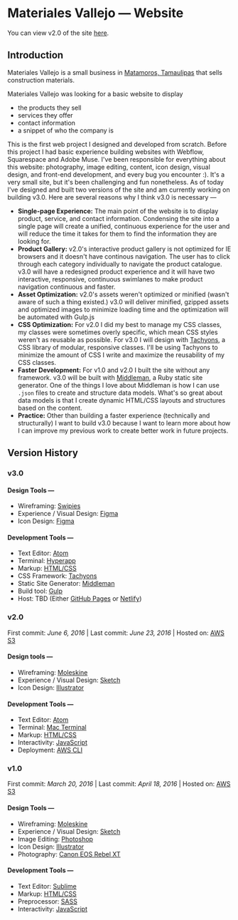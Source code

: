 # Materiales Vallejo — Website

You can view v2.0 of the site [here](http://materialesvallejo.com/).

## Introduction
Materiales Vallejo is a small business in [Matamoros, Tamaulipas](https://www.google.com.mx/webhp?sourceid=chrome-instant&ion=1&espv=2&ie=UTF-8#q=matamoros%2C%20tamaulipas) that sells construction materials.

Materiales Vallejo was looking for a basic website to display
  + the products they sell
  + services they offer
  + contact information
  + a snippet of who the company is

This is the first web project I designed and developed from scratch. Before this project I had basic experience building websites with Webflow, Squarespace and Adobe Muse. I've been responsible for everything about this website: photography, image editing, content, icon design, visual design, and front-end development, and every bug you encounter :). It's a very small site, but it's been challenging and fun nonetheless. As of today I've designed and built two versions of the site and am currently working on building v3.0. Here are several reasons why I think v3.0 is necessary —
  + __Single-page Experience:__ The main point of the website is to display product, service, and contact information. Condensing the site into a single page will create a unified, continuous experience for the user and will reduce the time it takes for them to find the information they are looking for.
  + __Product Gallery:__ v2.0's interactive product gallery is not optimized for IE browsers and it doesn't have continous navigation. The user has to click through each category individually to navigate the product catalogue. v3.0 will have a redesigned product experience and it will have two interactive, responsive, continuous swimlanes to make product navigation continuous and faster.
  + __Asset Optimization:__ v2.0's assets weren't optimized or minified (wasn't aware of such a thing existed.) v3.0 will deliver minified, gzipped assets and optimized images to minimize loading time and the optimization will be automated with Gulp.js
  + __CSS Optimization:__ For v2.0 I did my best to manage my CSS classes, my classes were sometimes overly specific, which mean CSS styles weren't as reusable as possible. For v3.0 I will design with [Tachyons](http://tachyons.io/), a CSS library of modular, responsive classes. I'll be using Tachyons to minimize the amount of CSS I write and maximize the reusability of my CSS classes.
  + __Faster Development:__ For v1.0 and v2.0 I built the site without any framework. v3.0 will be built with [Middleman](https://middlemanapp.com/), a Ruby static site generator. One of the things I love about Middleman is how I can use `.json` files to create and structure data models. What's so great about data models is that I create dynamic HTML/CSS layouts and structures based on the content.
  + __Practice:__ Other than building a faster experience (technically and structurally) I want to build v3.0 because I want to learn more about how I can improve my previous work to create better work in future projects.


## Version History
### v3.0
#### Design Tools —
  + Wireframing: [Swipies](http://www.swipi.es/)
  + Experience / Visual Design: [Figma](https://www.figma.com/)
  + Icon Design: [Figma](https://www.figma.com/)

#### Development Tools —
  + Text Editor: [Atom](https://atom.io/)
  + Terminal: [Hyperapp](https://hyper.is/)
  + Markup: [HTML/CSS](https://developer.mozilla.org/en-US/)
  + CSS Framework: [Tachyons](http://tachyons.io/)
  + Static Site Generator: [Middleman](https://middlemanapp.com/)
  + Build tool: [Gulp](http://gulpjs.com/)
  + Host: TBD (Either [GitHub Pages](https://pages.github.com/) or [Netlify](https://www.netlify.com/))


### v2.0
First commit: _June 6, 2016_  |  Last commit: _June 23, 2016_  |  Hosted on: [AWS S3](https://aws.amazon.com/s3/)
#### Design tools —
  + Wireframing: [Moleskine](http://www.moleskine.com/collections/model/product/squared-soft-notebook-large)
  + Experience / Visual Design: [Sketch](https://sketchapp.com/)
  + Icon Design: [Illustrator](http://www.adobe.com/products/illustrator.html)

#### Development Tools —
  + Text Editor: [Atom](https://atom.io/)
  + Terminal: [Mac Terminal](https://www.google.com.mx/webhp?sourceid=chrome-instant&ion=1&espv=2&ie=UTF-8#q=Mac+Terminal)
  + Markup: [HTML/CSS](https://developer.mozilla.org/en-US/)
  + Interactivity: [JavaScript](https://developer.mozilla.org/en-US/docs/Web/JavaScript)
  + Deployment: [AWS CLI](http://docs.aws.amazon.com/cli/latest/reference/s3/)


### v1.0
First commit: _March 20, 2016_  |  Last commit: _April 18, 2016_  |  Hosted on: [AWS S3](https://aws.amazon.com/s3/)
#### Design Tools —
  + Wireframing: [Moleskine](http://www.moleskine.com/collections/model/product/squared-soft-notebook-large)
  + Experience / Visual Design: [Sketch](https://sketchapp.com/)
  + Image Editing: [Photoshop](http://www.adobe.com/products/photoshop.html)
  + Icon Design: [Illustrator](http://www.adobe.com/products/illustrator.html)
  + Photography: [Canon EOS Rebel XT](https://www.amazon.com/Canon-Digital-Camera-18-55mm-f3-5-5-6/dp/B0007QKN22?th=1)

#### Development Tools —
  + Text Editor: [Sublime](https://www.sublimetext.com/)
  + Markup: [HTML/CSS](https://developer.mozilla.org/en-US/)
  + Preprocessor: [SASS](http://sass-lang.com/)
  + Interactivity: [JavaScript](https://developer.mozilla.org/en-US/docs/Web/JavaScript)
